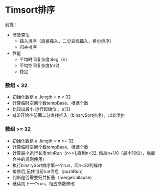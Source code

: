 # Timsort排序
前提：
- 涉及算法
  - 插入排序（直接插入，二分查找插入，希尔排序）
  - 归并排序
- 性能
  - 平均时间复杂度nlog（n）
  - 平均空间复杂度(n/2)
  - 稳定

### 数组 < 32
- 初始化数组 a .length = n     <   32  
- 计算临时空间个数tempBase，根据个数
- 比较出最小 运行起始位 ，a[3] 
- a[3]开始往前面二分查找插入（binarySort排序），以此类推

### 数组 >= 32
- 初始化数组 a .length = n     >=   32  
- 计算临时空间个数tempBase，根据个数
- 计算最小运行长度minRun（n>>1,直到n<32,
     然后n+1/0（最小16位），后面合并的规则使用）
- 执行binarySort排序第一个run，同n<32的操作
- 排序后,记住当前run信息（pushRun）
- 判断是否需要归并折叠（mergeCollapse）
- 继续找下一个run，相应参数修改
